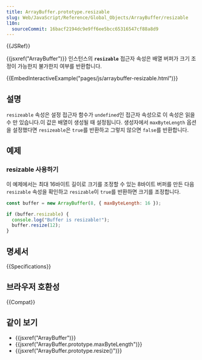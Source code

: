 ```yaml
---
title: ArrayBuffer.prototype.resizable
slug: Web/JavaScript/Reference/Global_Objects/ArrayBuffer/resizable
l10n:
  sourceCommit: 16bacf2194dc9e9ff6ee5bcc65316547cf88a8d9
---
```


{{JSRef}}

{{jsxref("ArrayBuffer")}} 인스턴스의 **`resizable`** 접근자 속성은 배열 버퍼가 크기 조정이 가능한지 불가한지 여부를 반환합니다.

{{EmbedInteractiveExample("pages/js/arraybuffer-resizable.html")}}

## 설명

`resizeable` 속성은 설정 접근자 함수가 `undefined`인 접근자 속성으로 이 속성은 읽을 수 만 있습니다.이 값은 배열이 생성될 때 설정됩니다. 생성자에서 `maxByteLength` 옵션을 설정했다면 `resizeable`은 `true`를 반환하고 그렇지 않으면 `false`를 반환합니다.

## 예제

### resizable 사용하기

이 예제에서는 최대 16바이트 길이로 크기를 조정할 수 있는 8바이트 버퍼를 만든 다음 `resizable` 속성을 확인하고 `resizable`이 `true`를 반환하면 크기를 조정합니다.

```js
const buffer = new ArrayBuffer(8, { maxByteLength: 16 });

if (buffer.resizable) {
  console.log("Buffer is resizable!");
  buffer.resize(12);
}
```

## 명세서

{{Specifications}}

## 브라우저 호환성

{{Compat}}

## 같이 보기

- {{jsxref("ArrayBuffer")}}
- {{jsxref("ArrayBuffer.prototype.maxByteLength")}}
- {{jsxref("ArrayBuffer.prototype.resize()")}}
